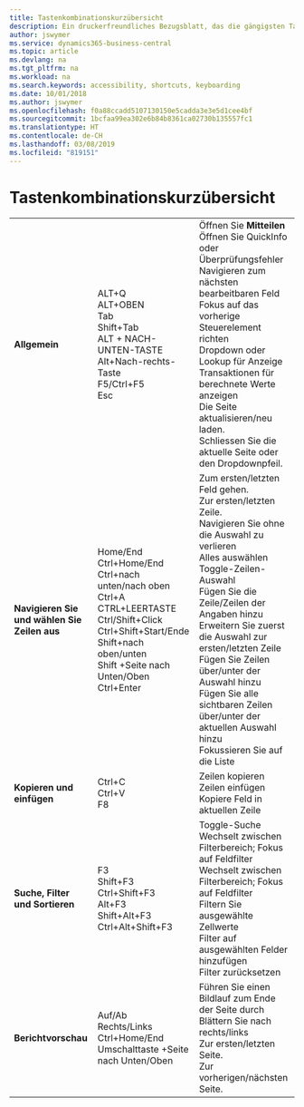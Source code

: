 ```yaml
---
title: Tastenkombinationskurzübersicht
description: Ein druckerfreundliches Bezugsblatt, das die gängigsten Tastenkombinationen enthält.
author: jswymer
ms.service: dynamics365-business-central
ms.topic: article
ms.devlang: na
ms.tgt_pltfrm: na
ms.workload: na
ms.search.keywords: accessibility, shortcuts, keyboarding
ms.date: 10/01/2018
ms.author: jswymer
ms.openlocfilehash: f0a88ccadd5107130150e5cadda3e3e5d1cee4bf
ms.sourcegitcommit: 1bcfaa99ea302e6b84b8361ca02730b135557fc1
ms.translationtype: HT
ms.contentlocale: de-CH
ms.lasthandoff: 03/08/2019
ms.locfileid: "819151"
---
```

# <a name="keyboard-shortcuts-quick-reference"></a>Tastenkombinationskurzübersicht

||||  
|----------------|-----------|----------------|
|**Allgemein**|ALT+Q<br />ALT+OBEN<br />Tab<br />Shift+Tab<br />ALT + NACH-UNTEN-TASTE<br />Alt+Nach-rechts-Taste<br />F5/Ctrl+F5<br />Esc|Öffnen Sie **Mitteilen**<br />Öffnen Sie QuickInfo oder Überprüfungsfehler<br />Navigieren zum nächsten bearbeitbaren Feld<br />Fokus auf das vorherige Steuerelement richten<br />Dropdown oder Lookup für Anzeige<br />Transaktionen für berechnete Werte anzeigen<br />Die Seite aktualisieren/neu laden.<br />Schliessen Sie die aktuelle Seite oder den Dropdownpfeil.|
|**Navigieren Sie und wählen Sie Zeilen aus**| Home/End<br />Ctrl+Home/End <br />Ctrl+nach unten/nach oben<br />Ctrl+A <br />CTRL+LEERTASTE<br />Ctrl/Shift+Click<br />Ctrl+Shift+Start/Ende<br />Shift+nach oben/unten<br />Shift +Seite nach Unten/Oben<br />Ctrl+Enter| Zum ersten/letzten Feld gehen.<br />Zur ersten/letzten Zeile.<br />Navigieren Sie ohne die Auswahl zu verlieren<br />Alles auswählen<br />Toggle-Zeilen-Auswahl<br /> Fügen Sie die Zeile/Zeilen der Angaben hinzu<br />Erweitern Sie zuerst die Auswahl zur ersten/letzten Zeile<br />Fügen Sie Zeilen über/unter der Auswahl hinzu<br />Fügen Sie alle sichtbaren Zeilen über/unter der aktuellen Auswahl hinzu<br />Fokussieren Sie auf die Liste|
|**Kopieren und einfügen**|Ctrl+C<br />Ctrl+V<br />F8|Zeilen kopieren<br />Zeilen einfügen<br />Kopiere Feld in aktuellen Zeile|
|**Suche, Filter und Sortieren**|F3<br />Shift+F3<br />Ctrl+Shift+F3<br />Alt+F3<br />Shift+Alt+F3<br />Ctrl+Alt+Shift+F3|Toggle-Suche<br />Wechselt zwischen Filterbereich; Fokus auf Feldfilter<br />Wechselt zwischen Filterbereich; Fokus auf Feldfilter<br />Filtern Sie ausgewählte Zellwerte<br />Filter auf ausgewählten Felder hinzufügen<br />Filter zurücksetzen|
|**Berichtvorschau**|Auf/Ab<br />Rechts/Links<br />Ctrl+Home/End<br />Umschalttaste +Seite nach Unten/Oben|Führen Sie einen Bildlauf zum Ende der Seite durch<br />Blättern Sie nach rechts/links <br />Zur ersten/letzten Seite.<br />Zur vorherigen/nächsten Seite.|
